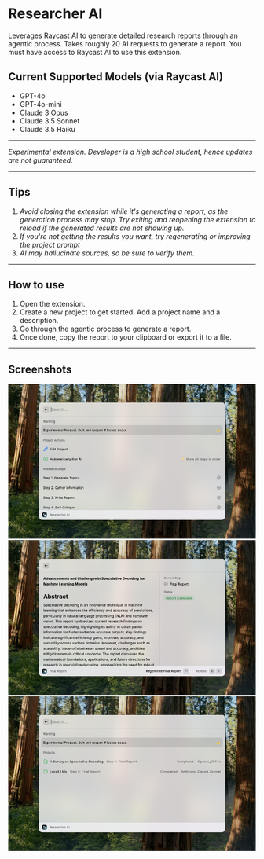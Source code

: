 # Researcher AI

Leverages Raycast AI to generate detailed research reports through an agentic process. Takes roughly 20 AI requests to generate a report. You must have access to Raycast AI to use this extension.

## Current Supported Models (via Raycast AI)
- GPT-4o
- GPT-4o-mini
- Claude 3 Opus
- Claude 3.5 Sonnet
- Claude 3.5 Haiku

---
_Experimental extension. Developer is a high school student, hence updates are not guaranteed._

---
## Tips
1. _Avoid closing the extension while it's generating a report, as the generation process may stop. Try exiting and reopening the extension to reload if the generated results are not showing up._
2. _If you're not getting the results you want, try regenerating or improving the project prompt_
3. _AI may hallucinate sources, so be sure to verify them._
---

## How to use

1. Open the extension.
2. Create a new project to get started. Add a project name and a description.
3. Go through the agentic process to generate a report.
4. Once done, copy the report to your clipboard or export it to a file.

---

## Screenshots

![Screenshot](./assets/desc_1.png)
![Screenshot](./assets/desc_2.png)
![Screenshot](./assets/desc_3.png)
